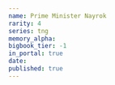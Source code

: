 ```yaml
---
name: Prime Minister Nayrok
rarity: 4
series: tng
memory_alpha:
bigbook_tier: -1
in_portal: true
date:
published: true
---
```




